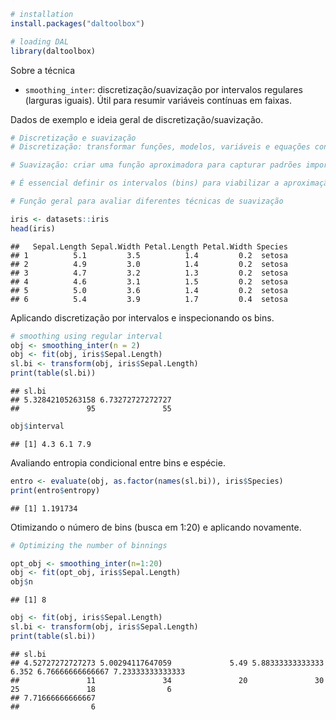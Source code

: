 
``` r
# installation 
install.packages("daltoolbox")

# loading DAL
library(daltoolbox) 
```

Sobre a técnica
- `smoothing_inter`: discretização/suavização por intervalos regulares (larguras iguais). Útil para resumir variáveis contínuas em faixas.

Dados de exemplo e ideia geral de discretização/suavização.

``` r
# Discretização e suavização
# Discretização: transformar funções, modelos, variáveis e equações contínuas em versões discretas. 

# Suavização: criar uma função aproximadora para capturar padrões importantes, reduzindo ruídos e variações de alta frequência.

# É essencial definir os intervalos (bins) para viabilizar a aproximação/discretização.

# Função geral para avaliar diferentes técnicas de suavização

iris <- datasets::iris
head(iris)
```

```
##   Sepal.Length Sepal.Width Petal.Length Petal.Width Species
## 1          5.1         3.5          1.4         0.2  setosa
## 2          4.9         3.0          1.4         0.2  setosa
## 3          4.7         3.2          1.3         0.2  setosa
## 4          4.6         3.1          1.5         0.2  setosa
## 5          5.0         3.6          1.4         0.2  setosa
## 6          5.4         3.9          1.7         0.4  setosa
```

Aplicando discretização por intervalos e inspecionando os bins.

``` r
# smoothing using regular interval
obj <- smoothing_inter(n = 2)  
obj <- fit(obj, iris$Sepal.Length)
sl.bi <- transform(obj, iris$Sepal.Length)
print(table(sl.bi))
```

```
## sl.bi
## 5.32842105263158 6.73272727272727 
##               95               55
```

``` r
obj$interval
```

```
## [1] 4.3 6.1 7.9
```

Avaliando entropia condicional entre bins e espécie.

``` r
entro <- evaluate(obj, as.factor(names(sl.bi)), iris$Species)
print(entro$entropy)
```

```
## [1] 1.191734
```

Otimizando o número de bins (busca em 1:20) e aplicando novamente.

``` r
# Optimizing the number of binnings

opt_obj <- smoothing_inter(n=1:20)
obj <- fit(opt_obj, iris$Sepal.Length)
obj$n
```

```
## [1] 8
```


``` r
obj <- fit(obj, iris$Sepal.Length)
sl.bi <- transform(obj, iris$Sepal.Length)
print(table(sl.bi))
```

```
## sl.bi
## 4.52727272727273 5.00294117647059             5.49 5.88333333333333            6.352 6.76666666666667 7.23333333333333 
##               11               34               20               30               25               18                6 
## 7.71666666666667 
##                6
```
